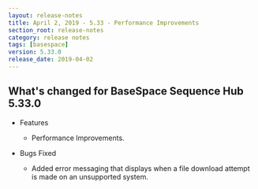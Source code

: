 ```yaml
---
layout: release-notes
title: April 2, 2019 - 5.33 - Performance Improvements
section_root: release-notes
category: release notes
tags: [basespace]
version: 5.33.0
release_date: 2019-04-02
---
```


## What's changed for BaseSpace Sequence Hub 5.33.0

- Features
 
  - Performance Improvements.

- Bugs Fixed

  - Added error messaging that displays when a file download attempt is made on an unsupported system.

